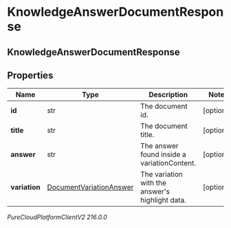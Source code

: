 # KnowledgeAnswerDocumentResponse

## KnowledgeAnswerDocumentResponse

## Properties

|Name | Type | Description | Notes|
|------------ | ------------- | ------------- | -------------|
| **id** | str | The document id. | [optional] |
| **title** | str | The document title. | [optional] |
| **answer** | str | The answer found inside a variationContent. | [optional] |
| **variation** | [DocumentVariationAnswer](DocumentVariationAnswer) | The variation with the answer&#39;s highlight data. | [optional] |



_PureCloudPlatformClientV2 216.0.0_
